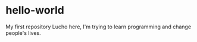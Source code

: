 # hello-world
My first repository
Lucho here, I'm trying to learn programming and change people's lives.
